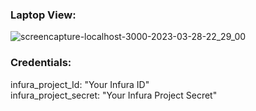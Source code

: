 ### Laptop View:
![screencapture-localhost-3000-2023-03-28-22_29_00](https://user-images.githubusercontent.com/76084810/228321179-be121fad-0cfb-4d1e-afd8-e0c90a7d6913.png)


### Credentials: 
infura_project_Id: "Your Infura ID"  </br>
infura_project_secret: "Your Infura Project Secret"  </br>

